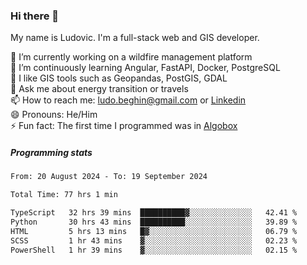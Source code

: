 ### Hi there 👋

My name is Ludovic. I'm a full-stack web and GIS developer.

 🔭 I’m currently working on a wildfire management platform<br/>
 🌱 I’m continuously learning Angular, FastAPI, Docker, PostgreSQL<br/>
 👯 I like GIS tools such as Geopandas, PostGIS, GDAL<br/>
 💬 Ask me about energy transition or travels<br/>
 📫 How to reach me: ludo.beghin@gmail.com or [Linkedin](https://www.linkedin.com/in/ludovic-beghin/)<br/>
 😄 Pronouns: He/Him<br/>
 ⚡ Fun fact: The first time I programmed was in [Algobox](https://fr.wikipedia.org/wiki/Algobox)<br/>

##### Programming stats
<!--START_SECTION:waka-->

```txt
From: 20 August 2024 - To: 19 September 2024

Total Time: 77 hrs 1 min

TypeScript   32 hrs 39 mins  ██████████▓░░░░░░░░░░░░░░   42.41 %
Python       30 hrs 43 mins  ██████████░░░░░░░░░░░░░░░   39.89 %
HTML         5 hrs 13 mins   █▓░░░░░░░░░░░░░░░░░░░░░░░   06.79 %
SCSS         1 hr 43 mins    ▓░░░░░░░░░░░░░░░░░░░░░░░░   02.23 %
PowerShell   1 hr 39 mins    ▓░░░░░░░░░░░░░░░░░░░░░░░░   02.15 %
```

<!--END_SECTION:waka-->
